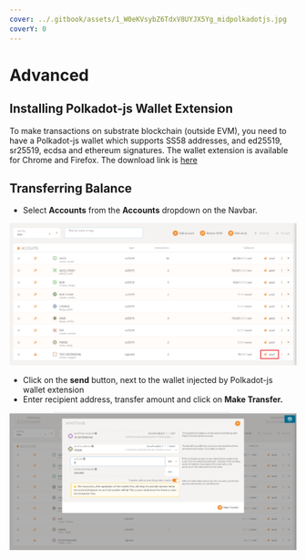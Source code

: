 ```yaml
---
cover: ../.gitbook/assets/1_W0eKVsybZ6TdxV8UYJX5Yg_midpolkadotjs.jpg
coverY: 0
---
```


# Advanced

## Installing Polkadot-js Wallet Extension

To make transactions on substrate blockchain (outside EVM), you need to have a Polkadot-js wallet which supports SS58 addresses, and ed25519, sr25519, ecdsa and ethereum signatures. The wallet extension is available for Chrome and Firefox. The download link is [here](https://polkadot.js.org/extension/)

## Transferring Balance

* Select **Accounts** from the **Accounts** dropdown on the Navbar.

![](../.gitbook/assets/polkadot1.png)

* Click on the **send** button, next to the wallet injected by Polkadot-js wallet extension
* Enter recipient address, transfer amount and click on **Make Transfer.**

![](<../.gitbook/assets/image (1).png>)
